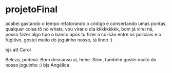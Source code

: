 # projetoFinal

acabei gastando o tempo refatorando o código e consertando umas pontas, qualquer coisa tô no whats, vou virar o dia kkkkkkkkk, 
bom já virei né, posso fazer algo tipo o banco após tu fizer a colisão entre os policiais e o fugitivo,
gostei muito do joguinho nosso, tá lindo :) 

bjs att Carol



Beleza, podexá. Bom descanso ai, hehe. Siiim, também gostei muito do nosso joguinho :)
bjs Angélica 
